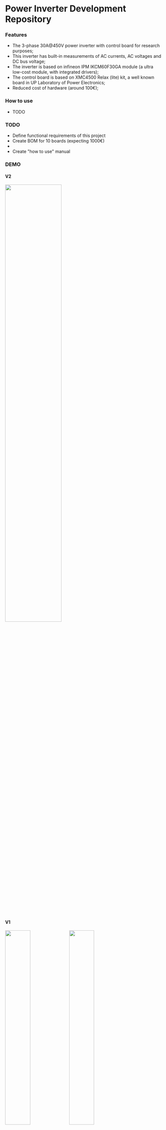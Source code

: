# Power Inverter Development Repository

### Features

- The 3-phase 30A@450V power inverter with control board for research purposes;
- This inverter has built-in measurements of AC currents, AC voltages and DC bus voltage;
- The inverter is based on infineon IPM IKCM60F30GA module (a ultra low-cost module, with integrated drivers);
- The control board is based on XMC4500 Relax (lite) kit, a well known board in UP Laboratory of Power Electronics;
- Reduced cost of hardware (around 100€);

### How to use

- TODO

### TODO

- Define functional requirements of this project
- Create BOM for 10 boards (expecting 1000€)
-
- Create "how to use" manual 

### DEMO

#### V2
<a href="url"><img src="https://raw.githubusercontent.com/vitormorais/3phase_inverter/master/z_junk/img3.jpg" width="60%" ></a>

#### V1
<a href="url"><img src="https://raw.githubusercontent.com/vitormorais/3phase_inverter/master/z_junk/img1.png" width="40%" ></a>
<a href="url"><img src="https://raw.githubusercontent.com/vitormorais/3phase_inverter/master/z_junk/img2.jpg" width="40%" ></a>


------------



### Folder structure

| FOLDER   | DESCRIPTION  | comments  |
| :------------ | :------------ | :------------ |
|  1. Functional  |  Documentation folder for functional requirements of this project |   |
|  2. Hardware PCB  |  Development folder for the PCB hardware  |   |
|  3. Design  |  Documentation for the hardware design requirements and BOM   |   |
|  4. Software_WS  |  Development folder having the DAVE workspace for XMC4500 programming  |    |
|  5. Implementation | Documentation and simulation of the simulated models/algorithms |  |
|  6. Testing&Validation | Documentation of the product testing |   |
|  z_junk   |  folder for not-structured content |   |    



### Folder structure (tree)

```bash
├── 1. Functional
├── 2. Hardware PCB
│   ├── CAMtastic_controlo_rev21.Cam
│   ├── CAMtastic_controlo_rev22.Cam
│   ├── CAMtastic_inversor_rev21.Cam
│   ├── CAMtastic_inversor_rev22.Cam
│   ├── History
│   ├── PCB_controlo_rev2.zip
│   ├── PCB_inversor_rev2.zip
│   ├── __Previews
│   ├── accets
│   ├── controlo_rev2.PcbDoc
│   ├── controlo_rev2.PrjPcb
│   ├── controlo_rev2.PrjPcbStructure
│   ├── controlo_rev2.SchDoc
│   ├── debug.log
│   ├── inversor_rev2.PcbDoc
│   ├── inversor_rev2.PrjPcb
│   ├── inversor_rev2.PrjPcbStructure
│   ├── inversor_rev2.SchDoc
│   ├── vmorais_libraries.PcbLib
│   └── vmorais_libraries.SchLib
├── 3. Design
├── 4. Software_WS
│   └── OL_VSC_vitor
├── 5. Implementation
├── 6. Testing&Validation
├── README.md
├── folder_structure_binary.txt
└── z_junk
    ├── img1.png
    ├── img2.jpg
    └── img3.jpg
```

